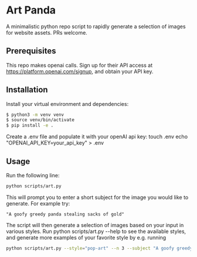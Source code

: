# Art Panda

A minimalistic python repo script to rapidly generate a selection of images for website assets. PRs welcome.  

## Prerequisites
This repo makes openai calls. Sign up for their API access at https://platform.openai.com/signup, and obtain your API key.

## Installation

Install your virtual environment and dependencies:

```bash
$ python3 -m venv venv
$ source venv/bin/activate
$ pip install -e .
```

Create a .env file and populate it with your openAI api key:
touch .env
echo "OPENAI_API_KEY=your_api_key" > .env


## Usage

Run the following line:
```bash
python scripts/art.py
```

This will prompt you to enter a short subject for the image you would like to generate. For example try:

`"A goofy greedy panda stealing sacks of gold"`

The script will then generate a selection of images based on your input in various styles. Run python scripts/art.py --help to see the available styles, and generate more examples of your favorite style by e.g. running
```bash
python scripts/art.py --style="pop-art" --n 3 --subject "A goofy greedy panda stealing sacks of gold"
```
